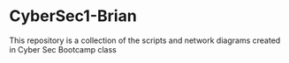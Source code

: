 # CyberSec1-Brian
This repository is a collection of the scripts and network diagrams created in Cyber Sec Bootcamp class
